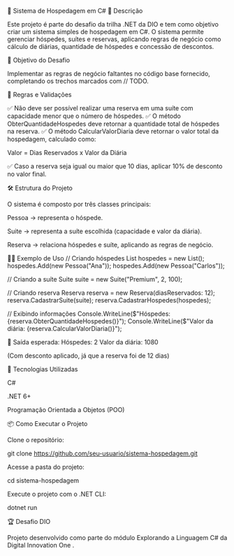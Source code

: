 🏨 Sistema de Hospedagem em C#
📖 Descrição

Este projeto é parte do desafio da trilha .NET da DIO e tem como objetivo criar um sistema simples de hospedagem em C#.
O sistema permite gerenciar hóspedes, suítes e reservas, aplicando regras de negócio como cálculo de diárias, quantidade de hóspedes e concessão de descontos.

🎯 Objetivo do Desafio

Implementar as regras de negócio faltantes no código base fornecido, completando os trechos marcados com // TODO.

📌 Regras e Validações

✅ Não deve ser possível realizar uma reserva em uma suíte com capacidade menor que o número de hóspedes.
✅ O método ObterQuantidadeHospedes deve retornar a quantidade total de hóspedes na reserva.
✅ O método CalcularValorDiaria deve retornar o valor total da hospedagem, calculado como:

Valor = Dias Reservados x Valor da Diária


✅ Caso a reserva seja igual ou maior que 10 dias, aplicar 10% de desconto no valor final.

🛠️ Estrutura do Projeto

O sistema é composto por três classes principais:

Pessoa → representa o hóspede.

Suite → representa a suíte escolhida (capacidade e valor da diária).

Reserva → relaciona hóspedes e suíte, aplicando as regras de negócio.

🧑‍💻 Exemplo de Uso
// Criando hóspedes
List<Pessoa> hospedes = new List<Pessoa>();
hospedes.Add(new Pessoa("Ana"));
hospedes.Add(new Pessoa("Carlos"));

// Criando a suíte
Suite suite = new Suite("Premium", 2, 100);

// Criando reserva
Reserva reserva = new Reserva(diasReservados: 12);
reserva.CadastrarSuite(suite);
reserva.CadastrarHospedes(hospedes);

// Exibindo informações
Console.WriteLine($"Hóspedes: {reserva.ObterQuantidadeHospedes()}");
Console.WriteLine($"Valor da diária: {reserva.CalcularValorDiaria()}");

📝 Saída esperada:
Hóspedes: 2
Valor da diária: 1080


(Com desconto aplicado, já que a reserva foi de 12 dias)

🚀 Tecnologias Utilizadas

C#

.NET 6+

Programação Orientada a Objetos (POO)

📦 Como Executar o Projeto

Clone o repositório:

git clone https://github.com/seu-usuario/sistema-hospedagem.git


Acesse a pasta do projeto:

cd sistema-hospedagem


Execute o projeto com o .NET CLI:

dotnet run

🏆 Desafio DIO

Projeto desenvolvido como parte do módulo Explorando a Linguagem C# da Digital Innovation One
.